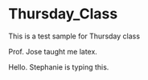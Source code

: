 # Thursday_Class
This is a test sample for Thursday class

Prof. Jose taught me latex. 

Hello. Stephanie is typing this. 
